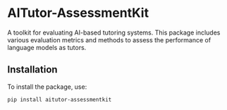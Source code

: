 # AITutor-AssessmentKit

A toolkit for evaluating AI-based tutoring systems. This package includes various evaluation metrics and methods to assess the performance of language models as tutors.

## Installation

To install the package, use:

```bash
pip install aitutor-assessmentkit
